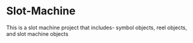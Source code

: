 # Slot-Machine
This is a slot machine project that includes- symbol objects, reel objects, and slot machine objects
